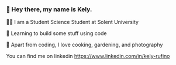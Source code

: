 ### 🤖  Hey there, my name is Kely.

👩‍💻 I am a Student Science Student at Solent University

🔧 Learning to build some stuff using code

🔹 Apart from coding, I love cooking, gardening, and photography

  You can find me on linkedin https://www.linkedin.com/in/kely-rufino


